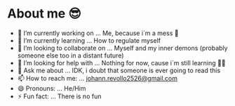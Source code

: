 # About me 😎

- 🔭 I’m currently working on ... Me, because i´m a mess 🥳
- 🌱 I’m currently learning ... How to regulate myself
- 👯 I’m looking to collaborate on ... Myself and my inner demons (probably someone else too in a distant future)
- 🤔 I’m looking for help with ... Nothing for now, cause i´m still learning 👨‍🦲
- 💬 Ask me about ... IDK, i doubt that someone is ever going to read this
- 📫 How to reach me: ... johann.revollo2526@gmail.com
- 😄 Pronouns: ... He/Him
- ⚡ Fun fact: ... There is no fun
